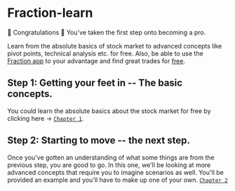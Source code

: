 # Fraction-learn
🎉 Congratulations 🎉
You've taken the first step onto becoming a pro.

Learn from the absolute basics of stock market to advanced concepts like pivot points, technical analysis etc. for free. Also, be able to use the [Fraction app](https://play.google.com/store/apps/details?id=com.shimronalakkal.fraction) to your advantage and find great trades for [free](https://play.google.com/store/apps/details?id=com.shimronalakkal.fraction).

## Step 1: Getting your feet in -- The basic concepts.
You could learn the absolute basics about the stock market for free by clicking here -> [`Chapter 1`](https://github.com/Fraction-Technologies/Fraction-learn/blob/main/BASICS.md).

## Step 2: Starting to move -- the next step.
Once you've gotten an understanding of what some things are from the previous step, you are good to go. In this one, we'll be looking at more advanced concepts that require you to imagine scenarios as well. You'll be provided an example and you'll have to make up one of your own.
[`Chapter 2`]()

 
